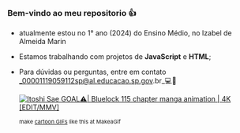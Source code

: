 ### Bem-vindo ao meu repositorio 👍

- atualmente estou no 1° ano (2024) do  Ensino Médio, no Izabel de Almeida Marin
- Estamos trabalhando com projetos de **JavaScript** e **HTML**;
- Para dúvidas ou perguntas, entre em contato _00001119059112sp@al.educacao.sp.gov.br_💻📩

  <a href="/gif/itoshi-sae-goal-bluelock-115-chapter-manga-animation-4k-editmmv-GOrr5F" title="Itoshi Sae GOAL⚠️| Bluelock 115 chapter manga animation |  4K [EDIT/MMV]"><img src="https://i.makeagif.com/media/3-17-2024/GOrr5F.gif" alt="Itoshi Sae GOAL⚠️| Bluelock 115 chapter manga animation |  4K [EDIT/MMV]"></a><div style="font-size:11px;">make <a href="/" title="make a gif">cartoon GIFs</a> like this at MakeaGif</div>

